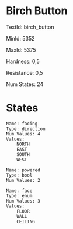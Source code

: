 # Birch Button

TextId: birch_button

MinId: 5352

MaxId: 5375

Hardness: 0,5

Resistance: 0,5


Num States: 24

# States
```
Name: facing
Type: direction
Num Values: 4
Values:
    NORTH
    EAST
    SOUTH
    WEST

Name: powered
Type: bool
Num Values: 2

Name: face
Type: enum
Num Values: 3
Values:
    FLOOR
    WALL
    CEILING
```